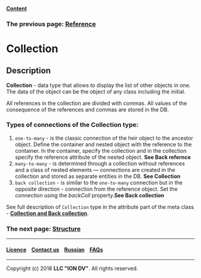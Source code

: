 #### [Content](/docs/en/index.md)

### The previous page: [Reference](/docs/en/2_system_description/metadata_structure/meta_class/type_reference13.md)

# Collection

## Description 

**Collection** - data type that allows to display the list of other objects in one. The data of the object can be the object of any class including the initial.

All references in the collection are divided with commas. All values of the consequence of the references and commas are stored in the DB.

### Types of connections of the Collection type:
1. `one-to-many` - is the classic connection of the heir object to the ancestor object. Define the container and nested object with the reference to the container. In the container, specify the collection and in the collection specify the reference attribute of the nested object. __See Back refernce__ 
2. `many-to-many` - is determined through a collection without references and a class of nested elements — connections are created in the collection and stored as separate entities in the DB. __See Collection__
3. `back collection` - is similar to the `one-to-many` connection but in the opposite direction - connection from the reference object. Set the connection using the *backColl* property.__See Back collection__

See full description of `Collection` type in the attribute part of the meta class - [**Collection and Back collection**](/docs/en/2_system_description/metadata_structure/meta_class/atr_itemclass_backcoll.md).



### The next page: [Structure](/docs/en/2_system_description/metadata_structure/meta_class/type_isstruct16.md)
--------------------------------------------------------------------------  


 #### [Licence](/LICENCE.md) &ensp;  [Contact us](https://iondv.com) &ensp;  [Russian](/docs/ru/2_system_description/metadata_structure/meta_class/type_collection14.md)   &ensp; [FAQs](/faqs.md)          



--------------------------------------------------------------------------  

Copyright (c) 2018 **LLC "ION DV"**.
All rights reserved. 